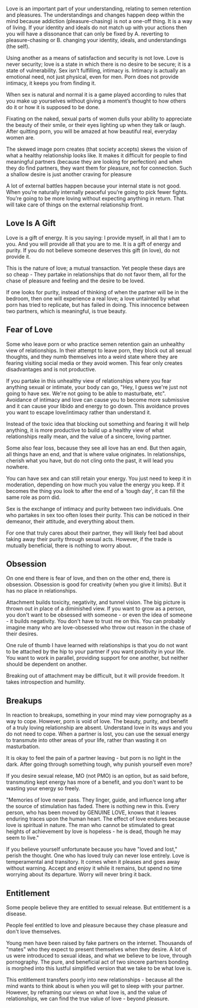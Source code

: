 Love is an important part of your understanding, relating to semen retention and pleasures. The understandings and changes happen deep within the mind because addiction (pleasure-chasing) is not a one-off thing. It is a way of living. If your identity and ideals do not match up with your actions then you will have a dissonance that can only be fixed by A. reverting to pleasure-chasing or B. changing your identity, ideals, and understandings (the self).

Using another as a means of satisfaction and security is not love. Love is never security; love is a state in which there is no desire to be secure; it is a state of vulnerability. Sex isn’t fulfilling, intimacy is. Intimacy is actually an emotional need, not just physical, even for men. Porn does not provide intimacy, it keeps you from finding it.

When sex is natural and normal it is a game played according to rules that you make up yourselves without giving a moment’s thought to how others do it or how it is supposed to be done.

Fixating on the naked, sexual parts of women dulls your ability to appreciate the beauty of their smile, or their eyes lighting up when they talk or laugh. After quitting porn, you will be amazed at how beautiful real, everyday women are.

The skewed image porn creates (that society accepts) skews the vision of what a healthy relationship looks like. It makes it difficult for people to find meaningful partners (because they are looking for perfection) and when they do find partners, they want them for pleasure, not for connection. Such a shallow desire is just another craving for pleasure

A lot of external battles happen because your internal state is not good. When you’re naturally internally peaceful you’re going to pick fewer fights. You’re going to be more loving without expecting anything in return. That will take care of things on the external relationship front.

## Love Is A Gift

Love is a gift of energy. It is you saying: I provide myself, in all that I am to you. And you will provide all that you are to me. It is a gift of energy and purity. If you do not believe someone deserves this gift (in love), do not provide it.

This is the nature of love; a mutual transaction. Yet people these days are so cheap - They partake in relationships that do not favor them, all for the chase of pleasure and feeling and the desire to be loved.

If one looks for purity, instead of thinking of when the partner will be in the bedroom, then one will experience a real love; a love untainted by what porn has tried to replicate, but has failed in doing. This innocence between two partners, which is meaningful, is true beauty.

## Fear of Love

Some who leave porn or who practice semen retention gain an unhealthy view of relationships. In their attempt to leave porn, they block out all sexual thoughts, and they numb themselves into a weird state where they are fearing visiting social media or they avoid women. This fear only creates disadvantages and is not productive.

If you partake in this unhealthy view of relationships where you fear anything sexual or intimate, your body can go, "Hey, I guess we're just not going to have sex. We're not going to be able to masturbate, etc". Avoidance of intimacy and love can cause you to become more submissive and it can cause your libido and energy to go down. This avoidance proves you want to escape love/intimacy rather than understand it.

Instead of the toxic idea that blocking out something and fearing it will help anything, it is more productive to build up a healthy view of what relationships really mean, and the value of a sincere, loving partner.

Some also fear loss, because they see all love has an end. But then again, all things have an end, and that is where value originates. In relationships, cherish what you have, but do not cling onto the past, it will lead you nowhere.

You can have sex and can still retain your energy. You just need to keep it in moderation, depending on how much you value the energy you keep. If it becomes the thing you look to after the end of a 'tough day', it can fill the same role as porn did.

Sex is the exchange of intimacy and purity between two individuals. One who partakes in sex too often loses their purity. This can be noticed in their demeanor, their attitude, and everything about them.

For one that truly cares about their partner, they will likely feel bad about taking away their purity through sexual acts. However, if the trade is mutually beneficial, there is nothing to worry about.

## Obsession

On one end there is fear of love, and then on the other end, there is obsession. Obsession is good for creativity (when you give it limits). But it has no place in relationships.

Attachment builds toxicity, negativity, and tunnel vision. The big picture is thrown out in place of a diminished view. If you want to grow as a person, you don't want to be obsessed with someone - or even the idea of someone - it builds negativity. You don't have to trust me on this. You can probably imagine many who are love-obsessed who throw out reason in the chase of their desires.

One rule of thumb I have learned with relationships is that you do not want to be attached by the hip to your partner if you want positivity in your life. You want to work in parallel, providing support for one another, but neither should be dependent on another.

Breaking out of attachment may be difficult, but it will provide freedom. It takes introspection and humility.

## Breakups

In reaction to breakups, something in your mind may view pornography as a way to cope. However, porn is void of love. The beauty, purity, and benefit of a truly loving relationship are absent. Understand love in its ways and you do not need to cope. When a partner is lost, you can use the sexual energy to transmute into other areas of your life, rather than wasting it on masturbation.

It is okay to feel the pain of a partner leaving - but porn is no light in the dark. After going through something tough, why punish yourself even more?

If you desire sexual release, MO (not PMO) is an option, but as said before, transmuting kept energy has more of a benefit, and you don't want to be wasting your energy so freely.

"Memories of love never pass. They linger, guide, and influence long after the source of stimulation has faded. There is nothing new in this. Every person, who has been moved by GENUINE LOVE, knows that it leaves enduring traces upon the human heart. The effect of love endures because love is spiritual in nature. The man who cannot be stimulated to great heights of achievement by love is hopeless - he is dead, though he may seem to live."

If you believe yourself unfortunate because you have "loved and lost," perish the thought. One who has loved truly can never lose entirely. Love is temperamental and transitory. It comes when it pleases and goes away without warning. Accept and enjoy it while it remains, but spend no time worrying about its departure. Worry will never bring it back.

## Entitlement

Some people believe they are entitled to sexual release. But entitlement is a disease.

People feel entitled to love and pleasure because they chase pleasure and don't love themselves.

Young men have been raised by fake partners on the internet. Thousands of "mates" who they expect to present themselves when they desire. A lot of us were introduced to sexual ideas, and what we believe to be love, through pornography. The pure, and beneficial act of two sincere partners bonding is morphed into this lustful simplified version that we take to be what love is.

This entitlement transfers poorly into new relationships - because all the mind wants to think about is when you will get to sleep with your partner. However, by reframing our views on what love is, and the value of relationships, we can find the true value of love - beyond pleasure.